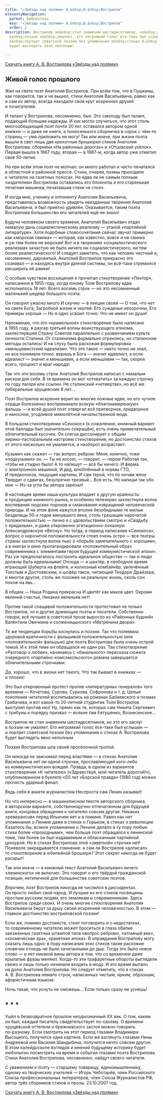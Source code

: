 ```yaml
---
title: "«Звёзды над полями» А.&nbsp;В.&nbsp;Вострилов"
eleventyNavigation:
  parent: Библиотека
  key: "«Звёзды над полями» А.&nbsp;В.&nbsp;Вострилов"
  order: 2
description: Вострилов не&nbsp;стал знаменем шестидесятников, но&nbsp;это его заслуг
  в&nbsp;поэзии не&nbsp;умаляет. Его негромкий голос всё-таки был услышан&nbsp;&mdash;
  и&nbsp;портрет советской поэзии без упоминания о&nbsp;стихах А.&nbsp;Вострилова
  будет выглядеть явно неполным.

---
```

[Скачать книгу А. В. Вострилова «Звёзды над полями»](https://drive.google.com/file/d/147Qz_u0Wya6M8hwJTula3C5wUzCKdxF8/view?usp=sharing)

## Живой голос прошлого

Жил на свете поэт Анатолий Вострилов. При всём том, что в Пушкины, как говорится, так и не вышел, стихи Анатолия Васильевича, равно как и сам их автор, всегда находили свой круг искренних друзей и почитателей.

И талант у Вострилова, несомненно, был. Это смолоду был талант, подающий большие надежды. И как могло случиться, что этот столь многообещающий поэт почти 20 лет оставался автором одной книжки — и даже не книги, а тонюсенького сборничка в сорок с <nobr>чём-то</nobr> страниц — ума приложить не могу! Так или иначе, при жизни поэта вышли в свет лишь две крохотные брошюрки стихов Анатолия Вострилова: сборники «На районных дорогах» и «Отцовский узелок». Первая вышла в 1967 году, вторая — в <nobr>1987-м</nobr>, когда автор уже отметил своё <nobr>50-летие</nobr>.

Но при всём этом поэт не молчал: он много работал и часто печатался в областной и районной прессе. Стихи, очерки, поэмы приходили к читателю на газетных полосах. Но едва ли не самым полным «издателем» Вострилова оставались его блокноты и его старенькая печатная машинка, печатавшая стихи «<nobr>в стол</nobr>».

И когда мне, ученику и оппоненту Анатолия Васильевича, представилась возможность увидеть неизданные творения Анатолия Васильевича, я был приятно удивлён. Оказывается, таким поэта Вострилова большинство его читателей ещё не знало!

Будучи человеком своего времени, Анатолий Васильевич отдал немалую дань социалистическому реализму — этакой «партийной литературе». Хотя подобные словосочетания сейчас звучат примерно как «морская свинка» — которая, как известно, вовсе и не свинка и уж тем более не морская! Вот и в творениях «социалистического реализма» зачастую не было ничего ни социалистического, ни тем более реалистического! И следует заметить, что как человек честный и, несомненно, даровитый, Анатолий Вострилов прекрасно это сознавал — и находясь внутри данной системы, он <nobr>всё-таки</nobr> стремился расширить её рамки!

С особым чувством восхищения я прочитал стихотворение «Лектор», написанное в 1955 году, когда юному Толе Вострилову едва исполнилось 18 лет.
Всего восемь строк — но это несомненный маленький шедевр большого поэта:

Он говорил ужасно много
И скучно — в лекции своей —
О том, что нет на свете Бога,
Загробной жизни и чертей.
Его сужденья непорочны,
Его примеры хороши —
Но я одно усвоил точно:
Что не имеет он души!

Напоминаю, что это «крамольное» стихотворение было написано в 1955 году, в разгар третьей волны воинствующего атеизма, захлестнувшей Страну Советов параллельно с развенчанием культа личности Сталина. От сталинизма формально отреклись, но сталинские методы остались! И на слуху была расхожая формулировка «меньшевистский идеализм». Что это такое — никто точно не знал, но все понимали точно: веришь в Бога — значит идеалист, а если идеалист — значит и меньшевик, а если меньшевик — так, скорее всего, троцкист и враг народа!

Так что эти восемь строк Анатолий Вострилов написал с немалым риском для себя. В те времена он мог «отхватить» за каждую строчку по году лагеря или ссылки. Не сталинский «четвертак», но всё же либеральные хрущевские 8 лет…

Поэт Вострилов искренне верил во многие ложные идеи, но его чуткое сердце болезненно воспринимало всякую «благонамеренную» фальшь — и всей душой поэт отвергал всё притворное, придворное и наносное, угодливое мимолётной начальственной моде.

В большом стихотворении «Сенокос» (к сожалению, книжный вариант этой баллады был значительно сокращён), есть очень примечательный обличительный кусочек. Он слегка диссонирует с общим <nobr>лирико-пасторальным</nobr> настроем стихотворения, но достоинство стихов от этого нисколько не умаляется, а наоборот возрастает:

Кузьмич как скажет — так вопрос ребром:
Меня, конечно, тоже «подкузьмил» он.
— Ты не косою, — говорит, — пером
Работай так, чтобы не стыдно было!
А то напишут — всё бы ничего:
И ферма с электронною машиной,
И дед, влюблённый в нормы ГТО,
И предколхоза, пишущий картины,
И сам герой, что по ночам жене
Твердит о сдвигах, безупречно трезвый…
Всё есть. Но напиши так обо мне —
<nobr>Из-за</nobr> угла бы автора зарезал!

В настоящее время наша культура впадает в другую крайность: и продукцию книжного рынка, и особенно телеэкран захлестнула волна воспевания людских пороков и смакования извращений человеческой природы. И на этом фоне кажутся вполне безобидными те милые безделицы <nobr>50-х</nobr> годов минувшего века, столь грешащие нарочитой положительностью — лично я с удовольствием смотрю и «Свадьбу с приданым», и даже откровенно <nobr>агитационно-показную</nobr> Александровскую «Весну». Но тогда, в период написания «Сенокоса», вопрос о нарочитой положительности стоял очень остро — все театры страны захлестнула волна пьес о «борьбе замечательного с хорошим», а в книгах и кино пропагандировали «положительный образ современника с элементами героя будущей коммунистической эпохи». Раз уж предполагалось построить идеальное общество — так и люди должны быть идеальными! Отсюда — и шахтёр, в свободное время играющий Шуберта на флейте, и колхозный комбайнёр, увлечённый Толстым и Достоевским, и шофёр такси, читающий Теодора Драйзера, и многое другое, столь же похожее на реальную жизнь, сколь сон похож на явь…

В общем —
Наша Родина прекрасна
И цветёт как маков цвет.
Окромя явлений счастья,
Никаких явленьев нет!

Против такой слащавой положительности протестовал не только Вострилов, но и другие думающие поэты и писатели. Собственно говоря, всё лучшее в советской прозе выросло из «Районных будней» Валентина Овечкина и солженицынского «Матрёнина двора».

Те же тенденции борьбы коснулись и поэзии. Так что полемика здоровой критичности с фальшивой положительностью (или «положительной» фальшью) для поэта Вострилова была очень острой темой. И к этой теме он обращался не один раз. Так стихотворение «Разговор о любви», начинаясь с «банального» пересказа сюжета очередного <nobr>«партийно-комсомольского»</nobr> романа завершается обличительными строчками:

Да, хорошо, что в жизни нет такого,
Что так бывает в книжках — и плохих!

Это был откровенный протест против «литературных генералов» того времени — Кочетова, Сурова, Суркова, Софронова <nobr>и т. д.</nobr> Целые поколения читателей воспитывались на романах Бабаевского и поэмах Грибачева, и вот <nobr>какой-то</nobr> <nobr>20-летний</nobr> студентик Толя Вострилов выступил против них! Ну, прямо как те, которых сам Никита Сергеевич с трибуны к порядку призвал — всякие там Евтушенко, Вознесенские…

Вострилов не стал знаменем шестидесятников, но это его заслуг в поэзии не умаляет. Его негромкий голос <nobr>ёсе-таки</nobr> был услышан — и портрет советской поэзии без упоминания о стихах А. Вострилова будет выглядеть явно неполным.

Поэзия Вострилова шла своей просёлочной тропой.

Он никогда не заискивал перед властями — в стихах Анатолия Васильевича нет ни одной строчки, прославляющей <nobr>кого-либо</nobr> из коммунистических вождей. Правда, в одном из вариантов стихотворения «К читателю» («Здравствуй, мой читатель дорогой!»), опубликованном в буклете «50 лет «Борской правде» (1980 год) можно прочесть ударный финал:

Ведь себя в анкете журналистом
Неспроста сам Ленин называл!

Но что интересно — в машинописном тексте авторского сборника, в авторском варианте, собственноручно отпечатанном для будущей книги, концовка обращения к читателю совсем другая. Никаких «реверансов» перед Ильичем нет и в помине. Равно как нет упоминания о Ленине даже в стихах о Горьком, в стихах о революции. Казалось бы, всякое упоминание о Ленине делало в ту пору любые стихи более «проходными», чем больше поэт обращался к ленинской теме, тем более он был издаваемым и обласканным партийной цензурой. Но в стихах Вострилова этой «заветной» строчки нет! Поневоле закрадывается сомнение: а сам ли Вострилов «дописал» то стихотворение в юбилейной брошюре? Этот секрет никогда не будет раскрыт!

Так или иначе — в книжный текст Анатолий Васильевич ничего «ленинского» не включил. Это говорит о его твёрдой гражданской позиции, нетипичной для большинства советских поэтов.

Впрочем, поэт Вострилов никогда не числился в диссидентах. Он просто любил свой народ. И лучшие из его стихов посвящены простым русским людям, его землякам и современникам. Здесь Вострилов среди своих. И очень многие стихотворения Анатолия Васильевича берут за душу своей искренней человечностью. В этом — главное достоинство востриловской поэзии!

Если же, помимо достоинств, стоит поговорить и о недостатках, то современному читателю может броситься в глаза обилие заезженных газетных штампов типа «вопрос ребром», «атомный век», «космическая эра», «ракетная эпоха». В оправдание Вострилову могу сказать лишь одно: в пору написания этих стихов такие расхожие словечки отнюдь не были зачитанными до дыр. Тогда это было новое слово — и нет никакой вины автора в том, что со временем даже крылатые фразы меняют. <nobr>Когда-то</nobr> эти трафаретные обороты выглядели свежо и лишь только начинали входить в моду. И это время выпало на долю Анатолия Вострилова. Но следует отметить, что в стихах <nobr>А. В. Вострилова</nobr> немало строк, написанных чистым, ярким, образным, афористичным языком:

Ночь такая, что уснуть не сможешь…
Если только сразу не уснёшь!

## * * *

Ушёл в безвозвратное прошлое неоднозначный XX век. О том, каким он был, каждый писатель свидетельствует <nobr>по-своему</nobr>. О времени хрущёвской оттепели и брежневского застоя можно говорить <nobr>по-разному</nobr>. Если смотреть на этот период глазами Владимира Высоцкого, получится одна картина. Если же взглянуть глазами Нины Андреевой или Василия Шандыбина, получится нечто совсем другое. В этом калейдоскопе взглядов и мнений будущему историку будет любопытно посмотреть на время и события глазами поэта Вострилова. Стихи Анатолия Вострилова, несомненно, найдут своего читателя.

С&nbsp;уважением к&nbsp;поэту&nbsp;&mdash;
старшему товарищу, единомышленнику,
одному из&nbsp;творческих учителей&nbsp;&mdash;
Игорь Чеботарёв,
член Российского Союза профессиональных литераторов,
член Союза Журналистов&nbsp;РФ,
автор трёх сборников стихов и&nbsp;прозы.
<nobr>23.10.2007 год</nobr>.

[Скачать книгу А. В. Вострилова «Звёзды над полями»](https://drive.google.com/file/d/147Qz_u0Wya6M8hwJTula3C5wUzCKdxF8/view?usp=sharing)